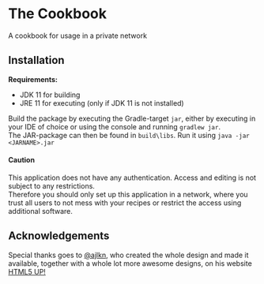 # The Cookbook

A cookbook for usage in a private network

## Installation

**Requirements:**
* JDK 11 for building
* JRE 11 for executing (only if JDK 11 is not installed)

Build the package by executing the Gradle-target `jar`, either by executing in your IDE of choice or using the console and running `gradlew jar`.  
The JAR-package can then be found in `build\libs`. Run it using `java -jar <JARNAME>.jar`

#### Caution
This application does not have any authentication. Access and editing is not subject to any restrictions.  
Therefore you should only set up this application in a network, where you trust all users to not mess with your recipes or restrict the access using additional software.

## Acknowledgements

Special thanks goes to [@ajlkn](https://twitter.com/ajlkn), who created the whole design and made it available, together with a whole lot more awesome designs, on his website [HTML5 UP!](https://html5up.net/)
